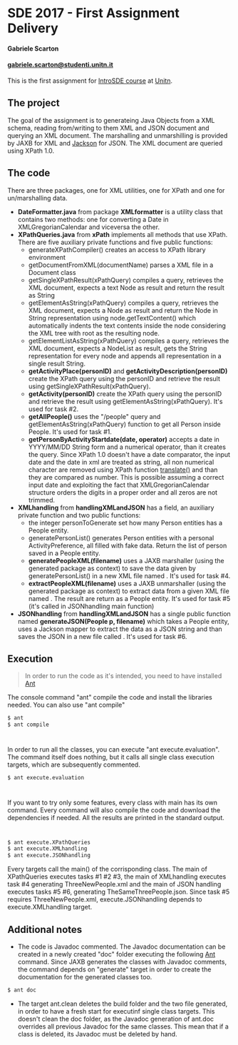 # SDE 2017 - First Assignment Delivery
#### Gabriele Scarton
#### gabriele.scarton@studenti.unitn.it
This is the first assignment for [IntroSDE course] at [Unitn].


## The project
The goal of the assignment is to generateing Java Objects from a XML schema, reading from/writing to them XML and JSON document and querying an XML document. The marshalling and unmarshilling is provided by JAXB for XML and [Jackson] for JSON. The XML document are queried using XPath 1.0.

## The code
There are three packages, one for XML utilities, one for XPath and one for un/marshalling data.
 - **DateFormatter.java** from package **XMLformatter** is a utility class that contains two methods: one for converting a Date in XMLGregorianCalendar and viceversa the other.
- **XPathQueries.java** from **xPath** implements all methods that use XPath. There are five auxiliary private functions and five public functions:
    - generateXPathCompiler() creates an access to XPath library environment
    - getDocumentFromXML(documentName) parses a XML file in a Document class
    - getSingleXPathResult(xPathQuery) compiles a query, retrieves the XML document, expects a text Node as result and return the result as String
    - getElementAsString(xPathQuery) compiles a query, retrieves the XML document, expects a Node as result and return the Node in String representation using node.getTextContent() which automatically indents the text contents inside the node considering the XML tree with root as the resulting node. 
    - getElementListAsString(xPathQuery) compiles a query, retrieves the XML document, expects a NodeList as result, gets the String representation for every node and appends all representation in a single result String.
    - **getActivityPlace(personID)** and **getActivityDescription(personID)** create the XPath query using the personID and retrieve the result using getSingleXPathResult(xPathQuery).
    - **getActivity(personID)** create the XPath query using the personID and retrieve the result using getElementAsString(xPathQuery). It's used for task #2.
    - **getAllPeople()** uses the "/people" query and getElementAsString(xPathQuery) function to get all Person inside People. It's used for task #1.
    - **getPersonByActivityStartdate(date, operator)** accepts a date in YYYY/MM/DD String form and a numerical operator, than it creates the query. Since XPath 1.0 doesn't have a date comparator, the input date and the date in xml are treated as string, all non numerical character are removed using XPath function [translate()] and than they are compared as number. This is possible assuming a correct input date and exploiting the fact that XMLGregorianCalendar structure orders the digits in a proper order and all zeros are not trimmed.
- **XMLhandling** from **handlingXMLandJSON** has a field, an auxiliary private function and two public functions:
    - the integer personToGenerate set how many Person entities has a People entity.
    - generatePersonList() generates <personToGenerate> Person entities with a personal ActivityPreference, all filled with fake data. Return the list of person saved in a People entity.
    - **generatePeopleXML(filename)** uses a JAXB marshaller (using the generated package as context) to save the data given by generatePersonList() in a new XML file named <filename>. It's used for task #4.
    - **extractPeopleXML(filename)** uses a JAXB unmarshaller (using the generated package as context) to extract data from a given XML file named <filename>. The result are return as a People entity. It's used for task #5 (it's called in JSONhandling main function)
- **JSONhandling** from **handlingXMLandJSON** has a single public function named **generateJSON(People p, filename)** which takes a People entity, uses a Jackson mapper to extract the data as a JSON string and than saves the JSON in a new file called <filename>. It's used for task #6.


## Execution
> In order to run the code as it's intended, you need to have installed [Ant]

The console command "ant" compile the code and install the libraries needed. You can also use "ant compile"
```sh
$ ant
$ ant compile
```
#
In order to run all the classes, you can execute "ant execute.evaluation". The command itself does nothing, but it calls all single class execution targets, which are subsequently commented.
```sh
$ ant execute.evaluation
```
#
If you want to try only some features, every class with main has its own command. Every command will also compile the code and download the dependencies if needed. All the results are printed in the standard output.
#
```sh
$ ant execute.XPathQueries
$ ant execute.XMLhandling
$ ant execute.JSONhandling
```
Every targets call the main() of the corrisponding class. The main of XPathQueries executes tasks #1 #2 #3, the main of XMLhandling executes task #4 generating ThreeNewPeople.xml and the main of JSON handling executes tasks #5 #6, generating TheSameThreePeople.json. Since task #5 requires ThreeNewPeople.xml, execute.JSONhandling depends to execute.XMLhandling target.

## Additional notes
  - The code is Javadoc commented. The Javadoc documentation can be created in a newly created "doc" folder executing the following [Ant] command. Since JAXB generates the classes with Javadoc comments, the command depends on "generate" target in order to create the documentation for the generated classes too.
```sh
$ ant doc
```
  - The target ant.clean deletes the build folder and the two file generated, in order to have a fresh start for executinf single class targets. This doesn't clean the doc folder, as the Javadoc generation of ant.doc overrides all previous Javadoc for the same classes. This mean that if a class is deleted, its Javadoc must be deleted by hand.

[//]: # (Even if is not specifically requested by the site, thanks to dillinger.io for its md editor)

[Jackson]: <https://github.com/FasterXML/jackson>
[Ant]: <http://ant.apache.org/>
[IntroSDE course]: <https://sites.google.com/a/unitn.it/introsde_2017-18/>
[Unitn]: <unitn.it>
[translate()]: <https://developer.mozilla.org/en-US/docs/Web/XPath/Functions/translate>

